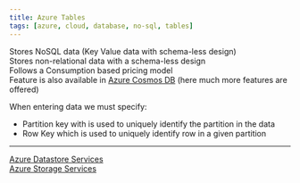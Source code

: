 ```yaml
---
title: Azure Tables
tags: [azure, cloud, database, no-sql, tables]
---
```


Stores NoSQL data (Key Value data with schema-less design)  
Stores non-relational data with a schema-less design  
Follows a Consumption based pricing model  
Feature is also available in [Azure Cosmos DB](../Azure%20Cosmos%20DB/Azure%20Cosmos%20DB.md) (here much more features are offered)

When entering data we must specify:

* Partition key with is used to uniquely identify the partition in the data
* Row Key which is used to uniquely identify row in a given partition

---

[Azure Datastore Services](../Azure%20Datastore%20Services.md)  
[Azure Storage Services](../../Azure%20Storage%20Services/Azure%20Storage%20Services.md)